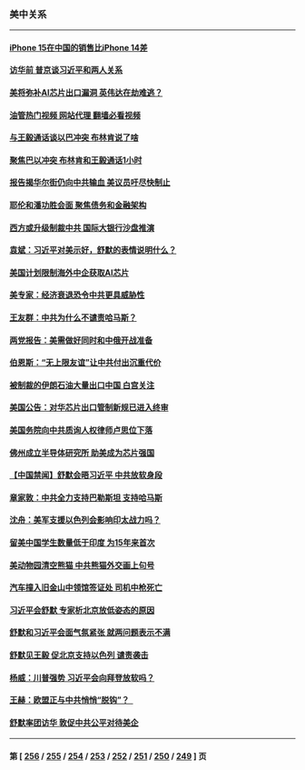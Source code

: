 ### 美中关系
---
#### [iPhone 15在中国的销售比iPhone 14差](../../pages/nf1412576/n14096626.md?10171645) 
#### [访华前 普京谈习近平和两人关系](../../pages/nf1412576/n14096609.md?10171645) 
#### [美将弥补AI芯片出口漏洞 英伟达在劫难逃？](../../pages/nf1412576/n14096443.md?10171645) 
#### [油管热门视频 网站代理 翻墙必看视频](http://138.2.39.72:81/youtube.html?epic-marker?10171645)
#### [与王毅通话谈以巴冲突 布林肯说了啥](../../pages/nf1412576/n14095473.md?10171645) 
#### [聚焦巴以冲突 布林肯和王毅通话1小时](../../pages/nf1412576/n14095385.md?10171645) 
#### [报告揭华尔街仍向中共输血 美议员吁尽快制止](../../pages/nf1412576/n14094873.md?10171645) 
#### [耶伦和潘功胜会面 聚焦债务和金融架构](../../pages/nf1412576/n14094797.md?10171645) 
#### [西方或升级制裁中共 国际大银行沙盘推演](../../pages/nf1412576/n14094673.md?10171645) 
#### [袁斌：习近平对美示好，舒默的表情说明什么？](../../pages/nf1412576/n14094410.md?10171645) 
#### [美国计划限制海外中企获取AI芯片](../../pages/nf1412576/n14094244.md?10171645) 
#### [美专家：经济衰退恐令中共更具威胁性](../../pages/nf1412576/n14093993.md?10171645) 
#### [王友群：中共为什么不谴责哈马斯？](../../pages/nf1412576/n14094039.md?10171645) 
#### [两党报告：美需做好同时和中俄开战准备](../../pages/nf1412576/n14094045.md?10171645) 
#### [伯恩斯：“无上限友谊”让中共付出沉重代价](../../pages/nf1412576/n14093837.md?10171645) 
#### [被制裁的伊朗石油大量出口中国 白宫关注](../../pages/nf1412576/n14093558.md?10171645) 
#### [美国公告：对华芯片出口管制新规已进入终审](../../pages/nf1412576/n14093524.md?10171645) 
#### [美国务院向中共质询人权律师卢思位下落](../../pages/nf1412576/n14093321.md?10171645) 
#### [佛州成立半导体研究所 助美成为芯片强国](../../pages/nf1412576/n14093219.md?10171645) 
#### [【中国禁闻】舒默会晤习近平 中共放软身段](../../pages/nf1412576/n14092250.md?10171645) 
#### [章家敦：中共全力支持巴勒斯坦 支持哈马斯](../../pages/nf1412576/n14092729.md?10171645) 
#### [沈舟：美军支援以色列会影响印太战力吗？](../../pages/nf1412576/n14092679.md?10171645) 
#### [留美中国学生数量低于印度 为15年来首次](../../pages/nf1412576/n14092495.md?10171645) 
#### [美动物园清空熊猫 中共熊猫外交画上句号](../../pages/nf1412576/n14091930.md?10171645) 
#### [汽车撞入旧金山中领馆签证处 司机中枪死亡](../../pages/nf1412576/n14091803.md?10171645) 
#### [习近平会舒默 专家析北京放低姿态的原因](../../pages/nf1412576/n14091508.md?10171645) 
#### [舒默和习近平会面气氛紧张 就两问题表示不满](../../pages/nf1412576/n14091457.md?10171645) 
#### [舒默见王毅 促北京支持以色列 谴责袭击](../../pages/nf1412576/n14091259.md?10171645) 
#### [杨威：川普强势 习近平会向拜登放软吗？](../../pages/nf1412576/n14090644.md?10171645) 
#### [王赫：欧盟正与中共悄悄“脱钩”？  ](../../pages/nf1412576/n14090157.md?10171645) 
#### [舒默率团访华 敦促中共公平对待美企](../../pages/nf1412576/n14090375.md?10171645) 

---
#### 第 [ [256](./256.md?10171645) / [255](./255.md?10171645) / [254](./254.md?10171645) / [253](./253.md?10171645) / [252](./252.md?10171645) / [251](./251.md?10171645) / [250](./250.md?10171645) / [249](./249.md?10171645) ] 页
